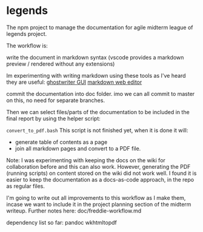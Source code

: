 # legends

The npm project to manage the documentation for agile midterm league of legends project.

The workflow is:

write the document in markdown syntax (vscode provides a markdown preview / rendered without any extensions)

Im experimenting with writing markdown using these tools as I've heard they are useful:
[ghostwriter GUI](https://ghostwriter.kde.org/)
[markdown web editor](https://dillinger.io/)

commit the documentation into doc folder. imo we can all commit to master on this, no need for separate branches.

Then we can select files/parts of the documentation to be included in the final report by using the helper script:

`convert_to_pdf.bash`
This script is not finished yet, when it is done it will:

- generate table of contents as a page
- join all markdown pages and convert to a PDF file.

Note: I was experimenting with keeping the docs on the wiki for collaboration before and this can also work.
However, generating the PDF (running scripts) on content stored on the wiki did not work well.
I found it is easier to keep the documentation as a docs-as-code approach, in the repo as regular files.

I'm going to write out all improvements to this workflow as I make them, incase we want to include it in the project planning section of the midterm writeup.
Further notes here: doc/freddie-workflow.md


dependency list so far:
pandoc
wkhtmltopdf
